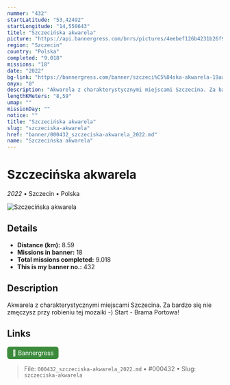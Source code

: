 ```yaml
---
nummer: "432"
startLatitude: "53,42492"
startLongitude: "14,550643"
titel: "Szczecińska akwarela"
picture: "https://api.bannergress.com/bnrs/pictures/4eebef126b4231b26f9236dd22138217"
region: "Szczecin"
country: "Polska"
completed: "9.018"
missions: "18"
date: "2022"
bg-link: "https://bannergress.com/banner/szczeci%C5%84ska-akwarela-19aa"
onyx: "0"
description: "Akwarela z charakterystycznymi miejscami Szczecina. Za bardzo się nie zmęczysz przy robieniu tej mozaiki -) \nStart - Brama Portowa!"
lengthKMeters: "8,59"
umap: ""
missionDay: ""
notice: ""
title: "Szczecińska akwarela"
slug: "szczeciska-akwarela"
href: "banner/000432_szczeciska-akwarela_2022.md"
name: "Szczecińska akwarela"
---
```

# Szczecińska akwarela

*2022* • Szczecin • Polska

![Szczecińska akwarela](https://api.bannergress.com/bnrs/pictures/4eebef126b4231b26f9236dd22138217)



## Details
- **Distance (km):** 8.59
- **Missions in banner:** 18
- **Total missions completed:** 9.018
- **This is my banner no.:** 432



## Description
Akwarela z charakterystycznymi miejscami Szczecina. Za bardzo się nie zmęczysz przy robieniu tej mozaiki -) 
Start - Brama Portowa!



## Links
<a href="https://bannergress.com/banner/szczeci%C5%84ska-akwarela-19aa" target="_blank" style="display:inline-block;margin-right:8px;padding:6px 12px;background:#3c8b3c;color:#fff;text-decoration:none;border-radius:6px;">🔗 Bannergress</a>



> File: `000432_szczeciska-akwarela_2022.md`
> • #000432
> • Slug: `szczeciska-akwarela`
